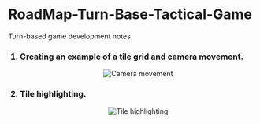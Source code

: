 # RoadMap-Turn-Base-Tactical-Game
Turn-based game development notes

<ol>
  <h3><li> Creating an example of a tile grid and camera movement.</h3>
<p align="center">
  <img src="./TileGrid.gif" alt="Camera movement">
</p>
  <h3><li> Tile highlighting.</h3>
 <p align="center">
  <img src="https://psv4.vkuseraudio.net/s/v1/d/59OT0Qr3ZYa-AdfQxy1SfD1bUKknmUQXDshinb5pjEZFzq3Eew_UcNVmjsi-Pdy8Az5vGLsjCu7yFncVuCro-csGAQrHbyylxCQvmMUNnMEjyFjgxoj6BQ/TileHighlight.gif" alt="Tile highlighting">
</p>
</ol>
